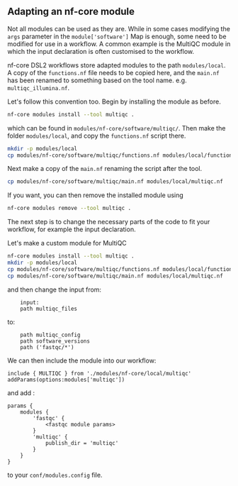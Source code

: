 ## Adapting an nf-core module

Not all modules can be used as they are. While in some
cases modifying the `args` parameter in the `module['software']`
Map is enough, some need to
be modified for use in a workflow. A common example is the
MultiQC module in which the input declaration is often
customised to the workflow.

nf-core DSL2 workflows store adapted modules to the path
`modules/local`. A copy of the `functions.nf` file needs to be copied
here, and the `main.nf` has been renamed to something
based on the tool name. e.g. `multiqc_illumina.nf`.

Let's follow this convention too. Begin by installing the module as before.
```bash
nf-core modules install --tool multiqc .
```
which can be found in `modules/nf-core/software/multiqc/`.
Then make the folder `modules/local`, and copy the `functions.nf` script
there.
```bash
mkdir -p modules/local
cp modules/nf-core/software/multiqc/functions.nf modules/local/functions.nf
```
Next make a copy of the `main.nf` renaming the script after the tool.
```bash
cp modules/nf-core/software/multiqc/main.nf modules/local/multiqc.nf
```

If you want, you can then remove the installed module using
```bash
nf-core modules remove --tool multiqc .
```

The next step is to change the necessary parts of the code
to fit your workflow, for example the input declaration.

Let's make a custom module for MultiQC
```bash
nf-core modules install --tool multiqc .
mkdir -p modules/local
cp modules/nf-core/software/multiqc/functions.nf modules/local/functions.nf
cp modules/nf-core/software/multiqc/main.nf modules/local/multiqc.nf
```
and then change the input from:
```nextflow
    input:
    path multiqc_files
```
to:
```nextflow
    path multiqc_config
    path software_versions
    path ('fastqc/*')
```

We can then include the module into our workflow:
```nextflow
include { MULTIQC } from './modules/nf-core/local/multiqc' addParams(options:modules['multiqc'])
```
and add :
```
params {
    modules {
        'fastqc' {
            <fastqc module params>
        }
        'multiqc' {
            publish_dir = 'multiqc'
        }
    }
}
```
to your `conf/modules.config` file.
